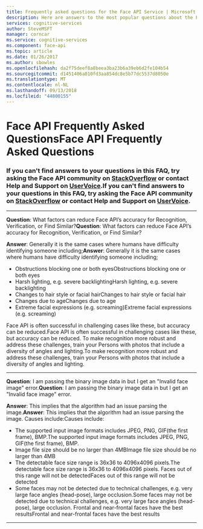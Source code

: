 ```yaml
---
title: Frequently asked questions for the Face API Service | Microsoft Docs
description: Here are answers to the most popular questions about the Face API Service.
services: cognitive-services
author: SteveMSFT
manager: corncar
ms.service: cognitive-services
ms.component: face-api
ms.topic: article
ms.date: 01/26/2017
ms.author: sbowles
ms.openlocfilehash: da2f75deef8a8beea3ba23b6a39eb6d2fe104b54
ms.sourcegitcommit: d1451406a010fd3aa854dc8e5b77dc5537d8050e
ms.translationtype: MT
ms.contentlocale: nl-NL
ms.lasthandoff: 09/13/2018
ms.locfileid: "44800155"
---
```

# <a name="face-api-frequently-asked-questions"></a><span data-ttu-id="eaa2a-103">Face API Frequently Asked Questions</span><span class="sxs-lookup"><span data-stu-id="eaa2a-103">Face API Frequently Asked Questions</span></span>
### <a name="if-you-cant-find-answers-to-your-questions-in-this-faq-try-asking-the-face-api-community-on-stackoverflowhttpsstackoverflowcomquestionstaggedproject-oxfordormicrosoft-cognitive-or-contact-help-and-support-on-uservoicehttpscognitiveuservoicecom"></a><span data-ttu-id="eaa2a-104">If you can't find answers to your questions in this FAQ, try asking the Face API community on [StackOverflow](https://stackoverflow.com/questions/tagged/project-oxford+or+microsoft-cognitive) or contact Help and Support on [UserVoice](https://cognitive.uservoice.com/).</span><span class="sxs-lookup"><span data-stu-id="eaa2a-104">If you can't find answers to your questions in this FAQ, try asking the Face API community on [StackOverflow](https://stackoverflow.com/questions/tagged/project-oxford+or+microsoft-cognitive) or contact Help and Support on [UserVoice](https://cognitive.uservoice.com/).</span></span>

-----
<span data-ttu-id="eaa2a-105">**Question**: What factors can reduce Face API’s accuracy for Recognition, Verification, or Find Similar?</span><span class="sxs-lookup"><span data-stu-id="eaa2a-105">**Question**: What factors can reduce Face API’s accuracy for Recognition, Verification, or Find Similar?</span></span>

<span data-ttu-id="eaa2a-106">**Answer**: Generally it is the same cases where humans have difficulty identifying someone including;</span><span class="sxs-lookup"><span data-stu-id="eaa2a-106">**Answer**: Generally it is the same cases where humans have difficulty identifying someone including;</span></span>
* <span data-ttu-id="eaa2a-107">Obstructions blocking one or both eyes</span><span class="sxs-lookup"><span data-stu-id="eaa2a-107">Obstructions blocking one or both eyes</span></span>
* <span data-ttu-id="eaa2a-108">Harsh lighting, e.g. severe backlighting</span><span class="sxs-lookup"><span data-stu-id="eaa2a-108">Harsh lighting, e.g. severe backlighting</span></span>
* <span data-ttu-id="eaa2a-109">Changes to hair style or facial hair</span><span class="sxs-lookup"><span data-stu-id="eaa2a-109">Changes to hair style or facial hair</span></span>
* <span data-ttu-id="eaa2a-110">Changes due to age</span><span class="sxs-lookup"><span data-stu-id="eaa2a-110">Changes due to age</span></span>
* <span data-ttu-id="eaa2a-111">Extreme facial expressions (e.g. screaming)</span><span class="sxs-lookup"><span data-stu-id="eaa2a-111">Extreme facial expressions (e.g. screaming)</span></span>

<span data-ttu-id="eaa2a-112">Face API is often successful in challenging cases like these, but accuracy can be reduced.</span><span class="sxs-lookup"><span data-stu-id="eaa2a-112">Face API is often successful in challenging cases like these, but accuracy can be reduced.</span></span> <span data-ttu-id="eaa2a-113">To make recognition more robust and address these challenges, train your Persons with photos that include a diversity of angles and lighting.</span><span class="sxs-lookup"><span data-stu-id="eaa2a-113">To make recognition more robust and address these challenges, train your Persons with photos that include a diversity of angles and lighting.</span></span>

-----
<span data-ttu-id="eaa2a-114">**Question**:  I am passing the binary image data in but I get an "Invalid face image" error.</span><span class="sxs-lookup"><span data-stu-id="eaa2a-114">**Question**:  I am passing the binary image data in but I get an "Invalid face image" error.</span></span>

<span data-ttu-id="eaa2a-115">**Answer**:  This implies that the algorithm had an issue parsing the image.</span><span class="sxs-lookup"><span data-stu-id="eaa2a-115">**Answer**:  This implies that the algorithm had an issue parsing the image.</span></span> <span data-ttu-id="eaa2a-116">Causes include:</span><span class="sxs-lookup"><span data-stu-id="eaa2a-116">Causes include:</span></span>
* <span data-ttu-id="eaa2a-117">The supported input image formats includes JPEG, PNG, GIF(the first frame), BMP.</span><span class="sxs-lookup"><span data-stu-id="eaa2a-117">The supported input image formats includes JPEG, PNG, GIF(the first frame), BMP.</span></span>
* <span data-ttu-id="eaa2a-118">Image file size should be no larger than 4MB</span><span class="sxs-lookup"><span data-stu-id="eaa2a-118">Image file size should be no larger than 4MB</span></span>
* <span data-ttu-id="eaa2a-119">The detectable face size range is 36x36 to 4096x4096 pixels.</span><span class="sxs-lookup"><span data-stu-id="eaa2a-119">The detectable face size range is 36x36 to 4096x4096 pixels.</span></span> <span data-ttu-id="eaa2a-120">Faces out of this range will not be detected</span><span class="sxs-lookup"><span data-stu-id="eaa2a-120">Faces out of this range will not be detected</span></span>
* <span data-ttu-id="eaa2a-121">Some faces may not be detected due to technical challenges, e.g. very large face angles (head-pose), large occlusion.</span><span class="sxs-lookup"><span data-stu-id="eaa2a-121">Some faces may not be detected due to technical challenges, e.g. very large face angles (head-pose), large occlusion.</span></span> <span data-ttu-id="eaa2a-122">Frontal and near-frontal faces have the best results</span><span class="sxs-lookup"><span data-stu-id="eaa2a-122">Frontal and near-frontal faces have the best results</span></span>

-----
